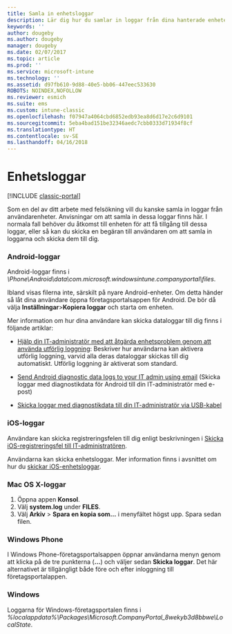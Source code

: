 ```yaml
---
title: Samla in enhetsloggar
description: Lär dig hur du samlar in loggar från dina hanterade enheter.
keywords: ''
author: dougeby
ms.author: dougeby
manager: dougeby
ms.date: 02/07/2017
ms.topic: article
ms.prod: ''
ms.service: microsoft-intune
ms.technology: ''
ms.assetid: d97fb610-9d88-40e5-bb06-447eec533630
ROBOTS: NOINDEX,NOFOLLOW
ms.reviewer: esmich
ms.suite: ems
ms.custom: intune-classic
ms.openlocfilehash: f07947a4064cbd6852edb93ea8d6d17e2c6d9101
ms.sourcegitcommit: 5eba4bad151be32346aedc7cbb0333d71934f8cf
ms.translationtype: HT
ms.contentlocale: sv-SE
ms.lasthandoff: 04/16/2018
---
```

# <a name="device-logs"></a>Enhetsloggar

[!INCLUDE [classic-portal](../includes/classic-portal.md)]

Som en del av ditt arbete med felsökning vill du kanske samla in loggar från användarenheter. Anvisningar om att samla in dessa loggar finns här. I normala fall behöver du åtkomst till enheten för att få tillgång till dessa loggar, eller så kan du skicka en begäran till användaren om att samla in loggarna och skicka dem till dig.

### <a name="android-logs"></a>Android-loggar
Android-loggar finns i *<Android Device>\Phone\Android\data\com.microsoft.windowsintune.companyportal\files*.

Ibland visas filerna inte, särskilt på nyare Android-enheter. Om detta händer så låt dina användare öppna företagsportalsappen för Android. De bör då välja **Inställningar**>**Kopiera loggar** och starta om enheten.

Mer information om hur dina användare kan skicka dataloggar till dig finns i följande artiklar:

- [Hjälp din IT-administratör med att åtgärda enhetsproblem genom att använda utförlig loggning](/intune-user-help/use-verbose-logging-to-help-your-it-administrator-fix-device-issues-android): Beskriver hur användarna kan aktivera utförlig loggning, varvid alla deras dataloggar skickas till dig automatiskt. Utförlig loggning är aktiverat som standard.

- [Send Android diagnostic data logs to your IT admin using email](/intune-user-help/send-logs-to-your-it-admin-by-email-android) (Skicka loggar med diagnostikdata för Android till din IT-administratör med e-post)

- [Skicka loggar med diagnostikdata till din IT-administratör via USB-kabel](/intune-user-help/send-diagnostic-data-logs-to-your-it-administrator-using-a-usb-cable-android)

### <a name="ios-logs"></a>iOS-loggar

Användare kan skicka registreringsfelen till dig enligt beskrivningen i [Skicka iOS-registreringsfel till IT-administratören](/intune-user-help/send-errors-to-your-it-admin-ios).

Användarna kan skicka enhetsloggar. Mer information finns i avsnittet om hur du [skickar iOS-enhetsloggar](/intune-user-help/send-logs-to-microsoft-ios).

### <a name="mac-os-x-logs"></a>Mac OS X-loggar

1. Öppna appen **Konsol**.
2. Välj **system.log** under **FILES**.
3. Välj **Arkiv** > **Spara en kopia som…** i menyfältet högst upp. Spara sedan filen.

### <a name="windows-phone"></a>Windows Phone

I Windows Phone-företagsportalsappen öppnar användarna menyn genom att klicka på de tre punkterna (**…**) och väljer sedan **Skicka loggar**. Det här alternativet är tillgängligt både före och efter inloggning till företagsportalappen.

### <a name="windows"></a>Windows

Loggarna för Windows-företagsportalen finns i *%localappdata%\Packages\Microsoft.CompanyPortal_8wekyb3d8bbwe\LocalState*.
